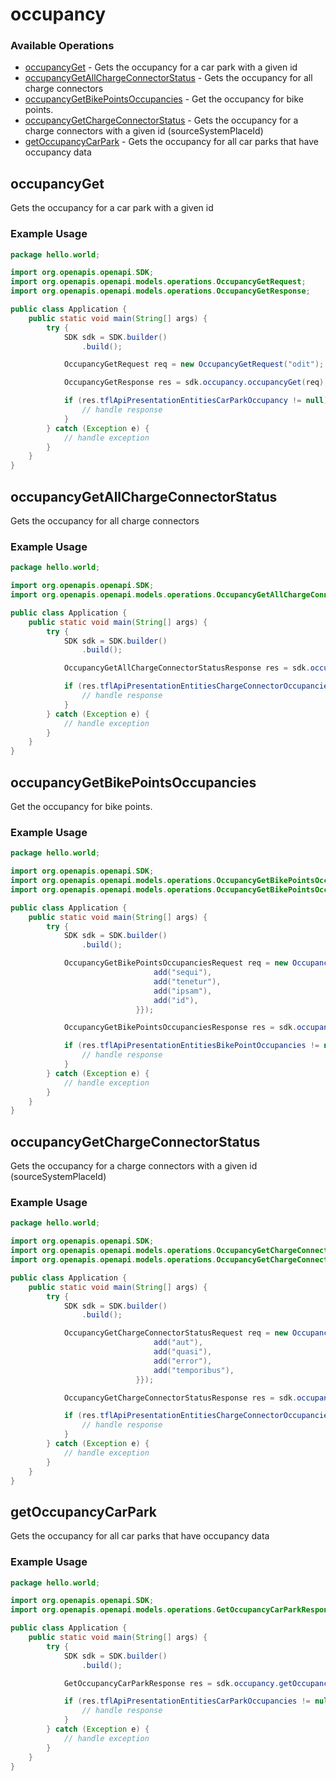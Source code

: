 # occupancy

### Available Operations

* [occupancyGet](#occupancyget) - Gets the occupancy for a car park with a given id
* [occupancyGetAllChargeConnectorStatus](#occupancygetallchargeconnectorstatus) - Gets the occupancy for all charge connectors
* [occupancyGetBikePointsOccupancies](#occupancygetbikepointsoccupancies) - Get the occupancy for bike points.
* [occupancyGetChargeConnectorStatus](#occupancygetchargeconnectorstatus) - Gets the occupancy for a charge connectors with a given id (sourceSystemPlaceId)
* [getOccupancyCarPark](#getoccupancycarpark) - Gets the occupancy for all car parks that have occupancy data

## occupancyGet

Gets the occupancy for a car park with a given id

### Example Usage

```java
package hello.world;

import org.openapis.openapi.SDK;
import org.openapis.openapi.models.operations.OccupancyGetRequest;
import org.openapis.openapi.models.operations.OccupancyGetResponse;

public class Application {
    public static void main(String[] args) {
        try {
            SDK sdk = SDK.builder()
                .build();

            OccupancyGetRequest req = new OccupancyGetRequest("odit");            

            OccupancyGetResponse res = sdk.occupancy.occupancyGet(req);

            if (res.tflApiPresentationEntitiesCarParkOccupancy != null) {
                // handle response
            }
        } catch (Exception e) {
            // handle exception
        }
    }
}
```

## occupancyGetAllChargeConnectorStatus

Gets the occupancy for all charge connectors

### Example Usage

```java
package hello.world;

import org.openapis.openapi.SDK;
import org.openapis.openapi.models.operations.OccupancyGetAllChargeConnectorStatusResponse;

public class Application {
    public static void main(String[] args) {
        try {
            SDK sdk = SDK.builder()
                .build();

            OccupancyGetAllChargeConnectorStatusResponse res = sdk.occupancy.occupancyGetAllChargeConnectorStatus();

            if (res.tflApiPresentationEntitiesChargeConnectorOccupancies != null) {
                // handle response
            }
        } catch (Exception e) {
            // handle exception
        }
    }
}
```

## occupancyGetBikePointsOccupancies

Get the occupancy for bike points.

### Example Usage

```java
package hello.world;

import org.openapis.openapi.SDK;
import org.openapis.openapi.models.operations.OccupancyGetBikePointsOccupanciesRequest;
import org.openapis.openapi.models.operations.OccupancyGetBikePointsOccupanciesResponse;

public class Application {
    public static void main(String[] args) {
        try {
            SDK sdk = SDK.builder()
                .build();

            OccupancyGetBikePointsOccupanciesRequest req = new OccupancyGetBikePointsOccupanciesRequest(                new String[]{{
                                add("sequi"),
                                add("tenetur"),
                                add("ipsam"),
                                add("id"),
                            }});            

            OccupancyGetBikePointsOccupanciesResponse res = sdk.occupancy.occupancyGetBikePointsOccupancies(req);

            if (res.tflApiPresentationEntitiesBikePointOccupancies != null) {
                // handle response
            }
        } catch (Exception e) {
            // handle exception
        }
    }
}
```

## occupancyGetChargeConnectorStatus

Gets the occupancy for a charge connectors with a given id (sourceSystemPlaceId)

### Example Usage

```java
package hello.world;

import org.openapis.openapi.SDK;
import org.openapis.openapi.models.operations.OccupancyGetChargeConnectorStatusRequest;
import org.openapis.openapi.models.operations.OccupancyGetChargeConnectorStatusResponse;

public class Application {
    public static void main(String[] args) {
        try {
            SDK sdk = SDK.builder()
                .build();

            OccupancyGetChargeConnectorStatusRequest req = new OccupancyGetChargeConnectorStatusRequest(                new String[]{{
                                add("aut"),
                                add("quasi"),
                                add("error"),
                                add("temporibus"),
                            }});            

            OccupancyGetChargeConnectorStatusResponse res = sdk.occupancy.occupancyGetChargeConnectorStatus(req);

            if (res.tflApiPresentationEntitiesChargeConnectorOccupancies != null) {
                // handle response
            }
        } catch (Exception e) {
            // handle exception
        }
    }
}
```

## getOccupancyCarPark

Gets the occupancy for all car parks that have occupancy data

### Example Usage

```java
package hello.world;

import org.openapis.openapi.SDK;
import org.openapis.openapi.models.operations.GetOccupancyCarParkResponse;

public class Application {
    public static void main(String[] args) {
        try {
            SDK sdk = SDK.builder()
                .build();

            GetOccupancyCarParkResponse res = sdk.occupancy.getOccupancyCarPark();

            if (res.tflApiPresentationEntitiesCarParkOccupancies != null) {
                // handle response
            }
        } catch (Exception e) {
            // handle exception
        }
    }
}
```
